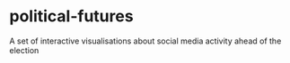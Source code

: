 # political-futures
A set of interactive visualisations about social media activity ahead of the election
